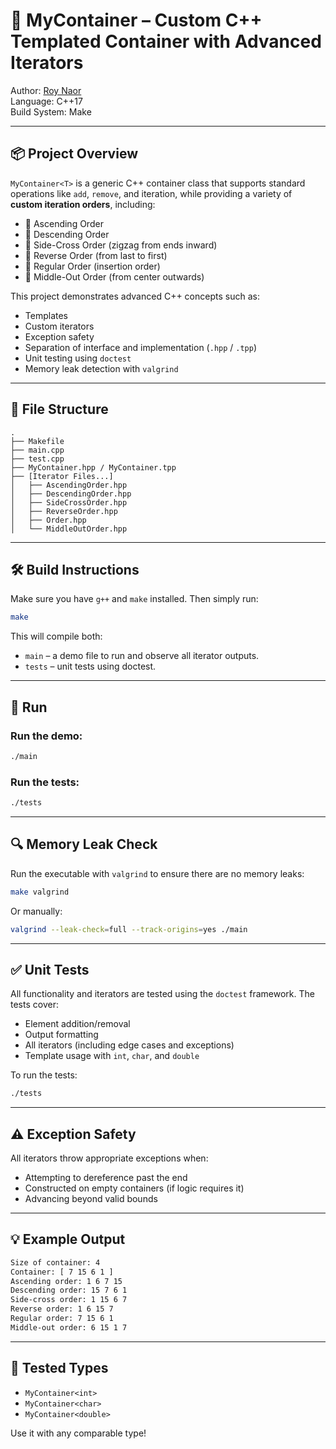 # 🧠 MyContainer – Custom C++ Templated Container with Advanced Iterators

Author: [Roy Naor](mailto:roynaor10@gmail.com)  
Language: C++17  
Build System: Make

---

## 📦 Project Overview

`MyContainer<T>` is a generic C++ container class that supports standard operations like `add`, `remove`, and iteration, while providing a variety of **custom iteration orders**, including:

- 🔼 Ascending Order
- 🔽 Descending Order
- 🔀 Side-Cross Order (zigzag from ends inward)
- 🔁 Reverse Order (from last to first)
- 📏 Regular Order (insertion order)
- 🧲 Middle-Out Order (from center outwards)

This project demonstrates advanced C++ concepts such as:

- Templates
- Custom iterators
- Exception safety
- Separation of interface and implementation (`.hpp` / `.tpp`)
- Unit testing using `doctest`
- Memory leak detection with `valgrind`

---

## 📂 File Structure

```
.
├── Makefile
├── main.cpp
├── test.cpp
├── MyContainer.hpp / MyContainer.tpp
├── [Iterator Files...]
│   ├── AscendingOrder.hpp
│   ├── DescendingOrder.hpp
│   ├── SideCrossOrder.hpp
│   ├── ReverseOrder.hpp
│   ├── Order.hpp
│   └── MiddleOutOrder.hpp
```

---

## 🛠️ Build Instructions

Make sure you have `g++` and `make` installed. Then simply run:

```bash
make
```

This will compile both:
- `main` – a demo file to run and observe all iterator outputs.
- `tests` – unit tests using doctest.

---

## 🚀 Run

### Run the demo:
```bash
./main
```

### Run the tests:
```bash
./tests
```

---

## 🔍 Memory Leak Check

Run the executable with `valgrind` to ensure there are no memory leaks:

```bash
make valgrind
```

Or manually:

```bash
valgrind --leak-check=full --track-origins=yes ./main
```

---

## ✅ Unit Tests

All functionality and iterators are tested using the `doctest` framework. The tests cover:

- Element addition/removal
- Output formatting
- All iterators (including edge cases and exceptions)
- Template usage with `int`, `char`, and `double`

To run the tests:

```bash
./tests
```

---

## ⚠️ Exception Safety

All iterators throw appropriate exceptions when:

- Attempting to dereference past the end
- Constructed on empty containers (if logic requires it)
- Advancing beyond valid bounds

---

## 💡 Example Output

```bash
Size of container: 4
Container: [ 7 15 6 1 ]
Ascending order: 1 6 7 15
Descending order: 15 7 6 1
Side-cross order: 1 15 6 7
Reverse order: 1 6 15 7
Regular order: 7 15 6 1
Middle-out order: 6 15 1 7
```

---

## 🧪 Tested Types

- `MyContainer<int>`
- `MyContainer<char>`
- `MyContainer<double>`

Use it with any comparable type!
